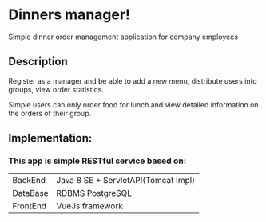 # Dinners manager!

Simple dinner order management application for company employees

## Description

Register as a manager and be able to add a new menu, distribute users into groups, view order statistics.

Simple users can only order food for lunch and view detailed information on the orders of their group.

## Implementation:
### This app is simple RESTful service based on:
|                |                          |                         
------------|-------------------------------|
|BackEnd |Java 8 SE + ServletAPI(Tomcat Impl)          |          
|DataBase          |RDBMS PostgreSQL           |
|FrontEnd          |VueJs framework|

